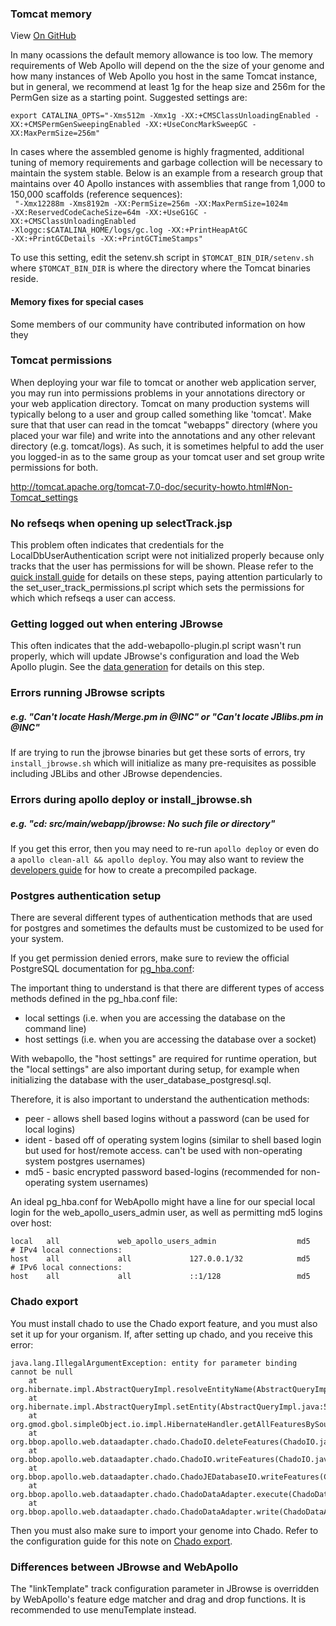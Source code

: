 
### Tomcat memory

View <a href="https://github.com/GMOD/Apollo/blob/master/docs/Troubleshooting.md">On GitHub</a>


In many ocassions the default memory allowance is too low. The memory requirements of Web Apollo will depend on the the size of your genome and how many instances of Web Apollo you host in the same Tomcat instance, but in general, we recommend at least 1g for the heap size and 256m for the PermGen size as a starting point. Suggested settings are:

    export CATALINA_OPTS="-Xms512m -Xmx1g -XX:+CMSClassUnloadingEnabled -XX:+CMSPermGenSweepingEnabled -XX:+UseConcMarkSweepGC -XX:MaxPermSize=256m"

In cases where the assembled genome is highly fragmented, additional tuning of memory requirements and garbage collection will be necessary to maintain the system stable. Below is an example from a research group that maintains over 40 Apollo instances with assemblies that range from 1,000 to 150,000 scaffolds (reference sequences):  
<code>
    "-Xmx12288m -Xms8192m -XX:PermSize=256m -XX:MaxPermSize=1024m -XX:ReservedCodeCacheSize=64m -XX:+UseG1GC -XX:+CMSClassUnloadingEnabled -Xloggc:$CATALINA_HOME/logs/gc.log -XX:+PrintHeapAtGC -XX:+PrintGCDetails -XX:+PrintGCTimeStamps"
</code>

To use this setting, edit the setenv.sh script in 
`$TOMCAT_BIN_DIR/setenv.sh` where `$TOMCAT_BIN_DIR` is where the
directory where the Tomcat binaries reside.

#### Memory fixes for special cases
Some members of our community have contributed information on how they 


### Tomcat permissions

When deploying your war file to tomcat or another web application server, you may run into permissions problems in your annotations directory or your web application directory.   Tomcat on many production systems will typically belong to a user and group called something like 'tomcat'.    Make sure that that user can read in the tomcat "webapps" directory (where you placed your war file) and write into the annotations and any other relevant directory (e.g. tomcat/logs).   As such, it is sometimes helpful to add the user you logged-in as to the same group as your tomcat user and set group write permissions for both. 

http://tomcat.apache.org/tomcat-7.0-doc/security-howto.html#Non-Tomcat_settings


### No refseqs when opening up selectTrack.jsp


This problem often indicates that credentials for the LocalDbUserAuthentication script were not initialized properly because only tracks that the user has permissions for will be shown. Please refer to the [quick install guide](Quick_start_guide.md) for details on these steps, paying attention particularly to the set_user_track_permissions.pl script which sets the permissions for which which refseqs a user can access.

### Getting logged out when entering JBrowse

This often indicates that the add-webapollo-plugin.pl script wasn't run properly, which will update JBrowse's configuration and load the Web Apollo plugin. See the [data generation](Data_loading.md) for details on this step.


### Errors running JBrowse scripts

##### e.g. "Can't locate Hash/Merge.pm in @INC" or "Can't locate JBlibs.pm in @INC"

If are trying to run the jbrowse binaries but get these sorts of errors, try `install_jbrowse.sh` which will initialize as many pre-requisites as possible including JBLibs and other JBrowse dependencies. 

### Errors during apollo deploy or install_jbrowse.sh

##### e.g. "cd: src/main/webapp/jbrowse: No such file or directory"

If you get this error, then you may need to re-run `apollo deploy` or even do a `apollo clean-all && apollo deploy`. You may also want to review the [developers guide](Developer.md) for how to create a precompiled package.


### Postgres authentication setup

There are several different types of authentication methods that are used for postgres and sometimes the defaults
must be customized to be used for your system.

If you get permission denied errors, make sure to review the official PostgreSQL documentation for [pg_hba.conf](http://www.postgresql.org/docs/current/static/auth-pg-hba-conf.html):

The important thing to understand is that there are different types of access methods defined in the pg_hba.conf file:

- local settings (i.e. when you are accessing the database on the command line)
- host settings (i.e. when you are accessing the database over a socket)

With webapollo, the "host settings" are required for runtime operation, but the "local settings" are also
important during setup, for example when initializing the database with the user_database_postgresql.sql.

Therefore, it is also important to understand the authentication methods:

-   peer - allows shell based logins without a password (can be used for local logins)
-   ident - based off of operating system logins (similar to shell based login but used for host/remote access. can't be used with non-operating system postgres usernames)
-   md5 - basic encrypted password based-logins (recommended for non-operating system usernames)

An ideal pg_hba.conf for WebApollo might have a line for our special local login for the web_apollo_users_admin user, as well as permitting md5 logins over host:

    local   all             web_apollo_users_admin                  md5
    # IPv4 local connections:
    host    all             all             127.0.0.1/32            md5
    # IPv6 local connections:
    host    all             all             ::1/128                 md5



### Chado export

You must install chado to use the Chado export feature, and you must also set it up for your organism. If, after setting up chado, and you receive this error:

    java.lang.IllegalArgumentException: entity for parameter binding cannot be null
        at org.hibernate.impl.AbstractQueryImpl.resolveEntityName(AbstractQueryImpl.java:587)
        at org.hibernate.impl.AbstractQueryImpl.setEntity(AbstractQueryImpl.java:581)
        at org.gmod.gbol.simpleObject.io.impl.HibernateHandler.getAllFeaturesBySourceFeature(HibernateHandler.java:166)
        at org.bbop.apollo.web.dataadapter.chado.ChadoIO.deleteFeatures(ChadoIO.java:164)
        at org.bbop.apollo.web.dataadapter.chado.ChadoIO.writeFeatures(ChadoIO.java:66)
        at org.bbop.apollo.web.dataadapter.chado.ChadoJEDatabaseIO.writeFeatures(ChadoJEDatabaseIO.java:31)
        at org.bbop.apollo.web.dataadapter.chado.ChadoDataAdapter.execute(ChadoDataAdapter.java:134)
        at org.bbop.apollo.web.dataadapter.chado.ChadoDataAdapter.write(ChadoDataAdapter.java:68)

Then you must also make sure to import your genome into Chado. Refer to the configuration guide for this note on [Chado export](Configure.md#important-note-for-chado-export).


### Differences between JBrowse and WebApollo


The "linkTemplate" track configuration parameter in JBrowse is overridden by WebApollo's feature edge matcher and drag and drop functions. It is recommended to use menuTemplate instead.
